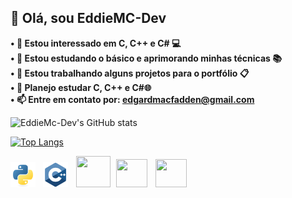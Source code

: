 ## 👋 Olá, sou EddieMC-Dev
<strong>• 👀 Estou interessado em C, C++ e C# 💻</br></strong>
<strong>• 🌱 Estou estudando o básico e aprimorando minhas técnicas 📚</br></strong>
<strong>• 🔧 Estou trabalhando alguns projetos para o portfólio 📋</br></strong>
<strong>• 🔮 Planejo estudar C, C++ e C#🌐</br></strong>
<strong>• 📫 Entre em contato por: <a href="">edgardmacfadden@gmail.com</strong>

![EddieMc-Dev's GitHub stats](https://github-readme-stats.vercel.app/api?username=EddieMC-Dev&theme=radical&show_icons=true&hide=contribs)

[![Top Langs](https://github-readme-stats.vercel.app/api/top-langs/?username=EddieMC-Dev&theme=radical&layout=compact&card_width=467&line_height=400&show_icons=true&langs_count=5)](https://github.com/EddieMC-Dev/github-readme-stats)

<p>
  <img height="40" width="40" src="https://raw.githubusercontent.com/devicons/devicon/master/icons/python/python-original.svg">
  ‎‎ ‎
  <img height="40" width="40" src="https://raw.githubusercontent.com/github/explore/master/topics/cpp/cpp.png" style="margin-right: 5px;">
  ‎ 
  <img height="50" width="55" src="" style="margin-right: 5px;">
  <img height="45" width="50" src="" style="margin-right: 5px;">
  ‎ 
  <img height="45" width="50" src="">
</p>
<!---
EddieMC-Dev/EddieMC-Dev is a ✨ special ✨ repository because its `README.md` (this file) appears on your GitHub profile.
You can click the Preview link to take a look at your changes.
--->
